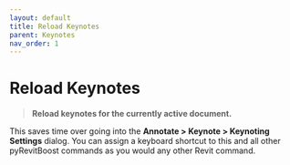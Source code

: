 ```yaml
---
layout: default
title: Reload Keynotes 
parent: Keynotes
nav_order: 1 
---
```


# Reload Keynotes
> **Reload keynotes for the currently active document.** 

This saves time over going into the **Annotate > Keynote > Keynoting Settings** 
dialog. You can assign a keyboard shortcut to this and all other pyRevitBoost 
commands as you would any other Revit command.